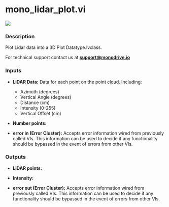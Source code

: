 # mono_lidar_plot.vi

<p class="img_container">
<img class="lg_img" src="../mono_lidar_plot.png"/>
</p>

### Description

Plot Lidar data into a 3D Plot Datatype.lvclass.

For technical support contact us at <b>support@monodrive.io</b> 

### Inputs

- **LiDAR Data:**  Data for each point on the point cloud. Including:    
    - Azimuth (degrees)
    - Vertical Angle (degrees)
    - Distance (cm)
    - Intensity (0-255)
    - Vertical Offset (cm)
 

- **Number points:**   

- **error in (Error Cluster):** Accepts error information wired from previously called VIs. This information can be used to decide if any functionality should be bypassed in the event of errors from other VIs. 

### Outputs

- **LiDAR points:**   

- **Intensity:**   

- **error out (Error Cluster):** Accepts error information wired from previously called VIs. This information can be used to decide if any functionality should be bypassed in the event of errors from other VIs. 

<p>&nbsp;</p>
